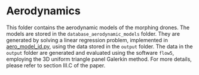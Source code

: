 # Aerodynamics

This folder contains the aerodynamic models of the morphing drones. The models are stored in the `database_aerodynamic_models` folder. 
They are generated by solving a linear regression problem, implemented in [aero_model_id.py](../src/aero/aero_model_id.py), using the data stored in the `output` folder. The data in the `output` folder are generated and evaluated using the software `flow5`, employing the 3D uniform triangle panel Galerkin method.
For more details, please refer to section III.C of the paper.
